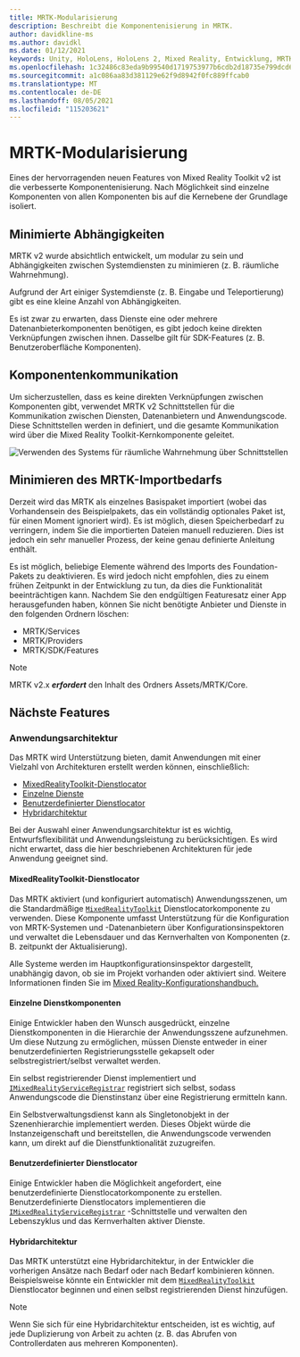 ```yaml
---
title: MRTK-Modularisierung
description: Beschreibt die Komponentenisierung in MRTK.
author: davidkline-ms
ms.author: davidkl
ms.date: 01/12/2021
keywords: Unity, HoloLens, HoloLens 2, Mixed Reality, Entwicklung, MRTK,
ms.openlocfilehash: 1c32486c83eda9b99540d1719753977b6cdb2d18735e799dcd6c2ca3fcf200ce
ms.sourcegitcommit: a1c086aa83d381129e62f9d8942f0fc889ffcab0
ms.translationtype: MT
ms.contentlocale: de-DE
ms.lasthandoff: 08/05/2021
ms.locfileid: "115203621"
---
```

# <a name="mrtk-modularization"></a>MRTK-Modularisierung

Eines der hervorragenden neuen Features von Mixed Reality Toolkit v2 ist die verbesserte Komponentenisierung. Nach Möglichkeit sind einzelne Komponenten von allen Komponenten bis auf die Kernebene der Grundlage isoliert.

## <a name="minimized-dependencies"></a>Minimierte Abhängigkeiten

MRTK v2 wurde absichtlich entwickelt, um modular zu sein und Abhängigkeiten zwischen Systemdiensten zu minimieren (z. B. räumliche Wahrnehmung).

Aufgrund der Art einiger Systemdienste (z. B. Eingabe und Teleportierung) gibt es eine kleine Anzahl von Abhängigkeiten.

Es ist zwar zu erwarten, dass Dienste eine oder mehrere Datenanbieterkomponenten benötigen, es gibt jedoch keine direkten Verknüpfungen zwischen ihnen. Dasselbe gilt für SDK-Features (z. B. Benutzeroberfläche Komponenten).

## <a name="component-communication"></a>Komponentenkommunikation

Um sicherzustellen, dass es keine direkten Verknüpfungen zwischen Komponenten gibt, verwendet MRTK v2 Schnittstellen für die Kommunikation zwischen Diensten, Datenanbietern und Anwendungscode. Diese Schnittstellen werden in definiert, und die gesamte Kommunikation wird über die Mixed Reality Toolkit-Kernkomponente geleitet.

![Verwenden des Systems für räumliche Wahrnehmung über Schnittstellen](../features/images/packaging/AccessingViaInterfaces.png)

## <a name="minimizing-mrtk-import-footprint"></a>Minimieren des MRTK-Importbedarfs

Derzeit wird das MRTK als einzelnes Basispaket importiert (wobei das Vorhandensein des Beispielpakets, das ein vollständig optionales Paket ist, für einen Moment ignoriert wird). Es ist möglich, diesen Speicherbedarf zu verringern, indem Sie die importierten Dateien manuell reduzieren. Dies ist jedoch ein sehr manueller Prozess, der keine genau definierte Anleitung enthält.

Es ist möglich, beliebige Elemente während des Imports des Foundation-Pakets zu deaktivieren. Es wird jedoch nicht empfohlen, dies zu einem frühen Zeitpunkt in der Entwicklung zu tun, da dies die Funktionalität beeinträchtigen kann. Nachdem Sie den endgültigen Featuresatz einer App herausgefunden haben, können Sie nicht benötigte Anbieter und Dienste in den folgenden Ordnern löschen:

- MRTK/Services
- MRTK/Providers
- MRTK/SDK/Features

> [!NOTE]
> MRTK v2.x **_erfordert_** den Inhalt des Ordners Assets/MRTK/Core.

## <a name="upcoming-features"></a>Nächste Features

### <a name="application-architecture"></a>Anwendungsarchitektur

Das MRTK wird Unterstützung bieten, damit Anwendungen mit einer Vielzahl von Architekturen erstellt werden können, einschließlich:

- [MixedRealityToolkit-Dienstlocator](#mixedrealitytoolkit-service-locator)
- [Einzelne Dienste](#individual-service-components)
- [Benutzerdefinierter Dienstlocator](#custom-service-locator)
- [Hybridarchitektur](#hybrid-architecture)

Bei der Auswahl einer Anwendungsarchitektur ist es wichtig, Entwurfsflexibilität und Anwendungsleistung zu berücksichtigen. Es wird nicht erwartet, dass die hier beschriebenen Architekturen für jede Anwendung geeignet sind.

#### <a name="mixedrealitytoolkit-service-locator"></a>MixedRealityToolkit-Dienstlocator

Das MRTK aktiviert (und konfiguriert automatisch) Anwendungsszenen, um die Standardmäßige [`MixedRealityToolkit`](xref:Microsoft.MixedReality.Toolkit.MixedRealityToolkit) Dienstlocatorkomponente zu verwenden. Diese Komponente umfasst Unterstützung für die Konfiguration von MRTK-Systemen und -Datenanbietern über Konfigurationsinspektoren und verwaltet die Lebensdauer und das Kernverhalten von Komponenten (z. B. zeitpunkt der Aktualisierung).

Alle Systeme werden im Hauptkonfigurationsinspektor dargestellt, unabhängig davon, ob sie im Projekt vorhanden oder aktiviert sind. Weitere Informationen finden Sie im [Mixed Reality-Konfigurationshandbuch.](../configuration/mixed-reality-configuration-guide.md)

#### <a name="individual-service-components"></a>Einzelne Dienstkomponenten

Einige Entwickler haben den Wunsch ausgedrückt, einzelne Dienstkomponenten in die Hierarchie der Anwendungsszene aufzunehmen. Um diese Nutzung zu ermöglichen, müssen Dienste entweder in einer benutzerdefinierten Registrierungsstelle gekapselt oder selbstregistriert/selbst verwaltet werden.

Ein selbst registrierender Dienst implementiert und [`IMixedRealityServiceRegistrar`](xref:Microsoft.MixedReality.Toolkit.IMixedRealityServiceRegistrar) registriert sich selbst, sodass Anwendungscode die Dienstinstanz über eine Registrierung ermitteln kann.

Ein Selbstverwaltungsdienst kann als Singletonobjekt in der Szenenhierarchie implementiert werden. Dieses Objekt würde die Instanzeigenschaft und bereitstellen, die Anwendungscode verwenden kann, um direkt auf die Dienstfunktionalität zuzugreifen.

#### <a name="custom-service-locator"></a>Benutzerdefinierter Dienstlocator

Einige Entwickler haben die Möglichkeit angefordert, eine benutzerdefinierte Dienstlocatorkomponente zu erstellen. Benutzerdefinierte Dienstlocators implementieren die [`IMixedRealityServiceRegistrar`](xref:Microsoft.MixedReality.Toolkit.IMixedRealityServiceRegistrar) -Schnittstelle und verwalten den Lebenszyklus und das Kernverhalten aktiver Dienste.

#### <a name="hybrid-architecture"></a>Hybridarchitektur

Das MRTK unterstützt eine Hybridarchitektur, in der Entwickler die vorherigen Ansätze nach Bedarf oder nach Bedarf kombinieren können. Beispielsweise könnte ein Entwickler mit dem [`MixedRealityToolkit`](xref:Microsoft.MixedReality.Toolkit.MixedRealityToolkit) Dienstlocator beginnen und einen selbst registrierenden Dienst hinzufügen.

> [!NOTE]
> Wenn Sie sich für eine Hybridarchitektur entscheiden, ist es wichtig, auf jede Duplizierung von Arbeit zu achten (z. B. das Abrufen von Controllerdaten aus mehreren Komponenten).
